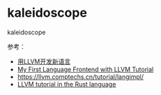 # kaleidoscope
kaleidoscope

参考：
- [用LLVM开发新语言](https://llvm-tutorial-cn.readthedocs.io/en/latest/index.html)
- [My First Language Frontend with LLVM Tutorial](http://llvm.org/docs/tutorial/MyFirstLanguageFrontend/index.html)
- https://llvm.comptechs.cn/tutorial/langimpl/
- [LLVM tutorial in the Rust language](https://github.com/jauhien/iron-kaleidoscope)
